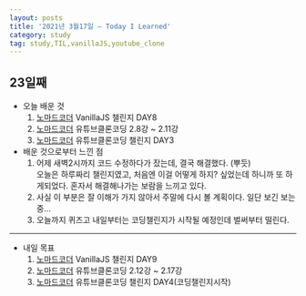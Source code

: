 ```yaml
---
layout: posts
title: '2021년 3월17일 — Today I Learned'
category: study
tag: study,TIL,vanillaJS,youtube_clone
---
```


## 23일째

- 오늘 배운 것
  1. [노마드코더][1] VanillaJS 챌린지 DAY8
  2. [노마드코더][1] 유튜브클론코딩 2.8강 ~ 2.11강
  3. [노마드코더][1] 유튜브클론코딩 챌린지 DAY3
     <br>
- 배운 것으로부터 느낀 점
  1. 어제 새벽2시까지 코드 수정하다가 잤는데, 결국 해결했다. (뿌듯)  
     오늘은 하루짜리 챌린지였고, 처음엔 이걸 어떻게 하지? 싶었는데 하니까 또 하게되었다. 혼자서 해결해나가는 보람을 느끼고 있다.
  2. 사실 이 부분은 잘 이해가 가지 않아서 주말에 다시 볼 계획이다. 일단 보긴 보는 중...
  3. 오늘까지 퀴즈고 내일부터는 코딩챌린지가 시작될 예정인데 벌써부터 떨린다.

---

- 내일 목표
  1. [노마드코더][1] VanillaJS 챌린지 DAY9
  2. [노마드코더][1] 유튜브클론코딩 2.12강 ~ 2.17강
  3. [노마드코더][1] 유튜브클론코딩 챌린지 DAY4(코딩챌린지시작)

[1]: https://nomadcoders.co/ '노마드코더'
